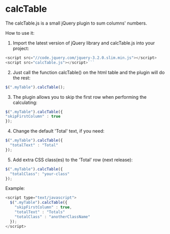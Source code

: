 # calcTable

The calcTable.js is a small jQuery plugin to sum columns' numbers.

How to use it:

1. Import the latest version of jQuery library and calcTable.js into your project:
```javascript
<script src="//code.jquery.com/jquery-3.2.0.slim.min.js"></script>
<script src="calcTable.js"></script>```
```
2. Just call the function calcTable() on the html table and the plugin will do the rest:
```javascript
$(".myTable").calcTable();
```
3. The plugin allows you to skip the first row when performing the calculating:
```javascript
$(".myTable").calcTable({
"skipFirstColumn" : true
});
```
4. Change the default 'Total' text, if you need:
```javascript
$(".myTable").calcTable({
  "totalText" : "Total"
});
```
5. Add extra CSS class(es) to the 'Total' row (next release):
```javascript
$(".myTable").calcTable({
  "totalClass": "your-class"
});
```
Example:
```javascript
<script type="text/javascript">
  $(".myTable").calcTable({
    "skipFirstColumn" : true,
    "totalText" : "Totals"
    "totalClass" : "anotherClassName"
  });
</script>
```
